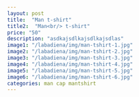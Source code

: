 ```yaml
---
layout: post
title:  "Man t-shirt"
title2:  "Man<br/> t-shirt"
price: "50"
description: "asdkajsdlkajsdlkajsdlas"
image1: "/labadiena/img/man-tshirt-1.jpg"
image2: "/labadiena/img/man-tshirt-2.jpg"
image3: "/labadiena/img/man-tshirt-3.jpg"
image4: "/labadiena/img/man-tshirt-4.jpg"
image5: "/labadiena/img/man-tshirt-5.jpg"
image6: "/labadiena/img/man-tshirt-6.jpg"
categories: man cap mantshirt
---
```

